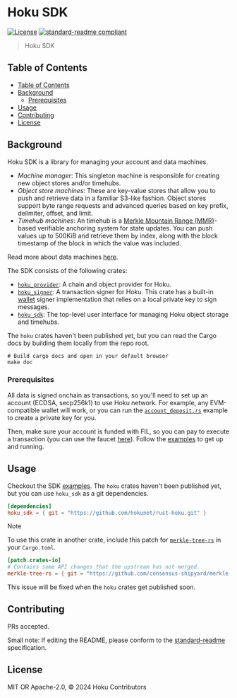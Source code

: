 # Hoku SDK

[![License](https://img.shields.io/github/license/hokunet/rust-hoku.svg)](../LICENSE)
[![standard-readme compliant](https://img.shields.io/badge/standard--readme-OK-green.svg)](https://github.com/RichardLitt/standard-readme)

> Hoku SDK

<!-- omit from toc -->

## Table of Contents

- [Table of Contents](#table-of-contents)
- [Background](#background)
  - [Prerequisites](#prerequisites)
- [Usage](#usage)
- [Contributing](#contributing)
- [License](#license)

## Background

Hoku SDK is a library for managing your account and data machines.

- _Machine manager_:
  This singleton machine is responsible for creating new object stores and/or timehubs.
- _Object store machines_:
  These are key-value stores that allow you to push and retrieve data in a familiar S3-like fashion.
  Object stores support byte range requests and advanced queries based on key prefix, delimiter, offset, and
  limit.
- _Timehub machines_:
  An timehub is a [Merkle Mountain Range (MMR)](https://docs.grin.mw/wiki/chain-state/merkle-mountain-range/)-based
  verifiable anchoring system for state updates.
  You can push values up to 500KiB and retrieve them by index, along with the block timestamp of
  the block in which the value was included.

Read more about data machines [here](../README.md).

The SDK consists of the following crates:

- [`hoku_provider`](../provider): A chain and object provider for Hoku.
- [`hoku_signer`](../signer): A transaction signer for Hoku.
  This crate has a built-in [wallet](../signer/src/wallet.rs) signer implementation that relies on a local private key
  to sign messages.
- [`hoku_sdk`](.): The top-level user interface for managing Hoku object storage and timehubs.

The `hoku` crates haven't been published yet, but you can read the Cargo docs by building them locally from the repo
root.

```shell
# Build cargo docs and open in your default browser
make doc
```

### Prerequisites

All data is signed onchain as transactions, so you'll need to set up an account (ECDSA, secp256k1) to use Hoku network.
For example, any EVM-compatible wallet will work, or you can run
the [`account_deposit.rs`](./examples/account_deposit.rs) example to create a private key for you.

Then, make sure your account is funded with FIL, so you can pay to execute a transaction (you can use the
faucet [here](https://faucet.calibnet.chainsafe-fil.io/funds.html)).
Follow the [examples](./examples) to get up and running.

## Usage

Checkout the SDK [examples](./examples).
The `hoku` crates haven't been published yet, but you can use `hoku_sdk` as a git dependencies.

```toml
[dependencies]
hoku_sdk = { git = "https://github.com/hokunet/rust-hoku.git" }
```

> [!NOTE]
> To use this crate in another crate, include this patch
> for [`merkle-tree-rs`](https://github.com/consensus-shipyard/merkle-tree-rs) in your `Cargo.toml`.
>
> ```toml
> [patch.crates-io]
> # Contains some API changes that the upstream has not merged.
> merkle-tree-rs = { git = "https://github.com/consensus-shipyard/merkle-tree-rs.git", branch = "dev" }
> ```

This issue will be fixed when the `hoku` crates get published soon.

## Contributing

PRs accepted.

Small note: If editing the README, please conform to
the [standard-readme](https://github.com/RichardLitt/standard-readme) specification.

## License

MIT OR Apache-2.0, © 2024 Hoku Contributors
